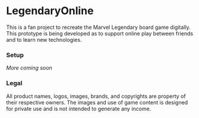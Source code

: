 # LegendaryOnline
This is a fan project to recreate the Marvel Legendary board game digitally.  This prototype is being developed as to support online play between friends and to learn new technologies.

### Setup
*More coming soon*

### Legal
All product names, logos, images, brands, and copyrights are property of their respective owners.  The images and use of game content is designed for private use and is not intended to generate any income.